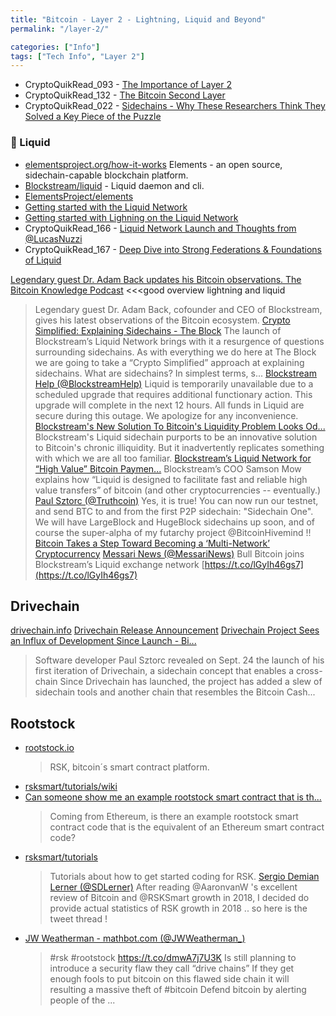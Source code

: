```yaml
---
title: "Bitcoin - Layer 2 - Lightning, Liquid and Beyond"
permalink: "/layer-2/"

categories: ["Info"]
tags: ["Tech Info", "Layer 2"]
---
```



* CryptoQuikRead_093 - [The Importance of Layer 2](https://anchor.fm/thecryptoconomy/episodes/CryptoQuikRead_093---The-Importance-of-Layer-2-e2ndrp)
* CryptoQuikRead_132 - [The Bitcoin Second Layer](https://anchor.fm/thecryptoconomy/episodes/CryptoQuikRead_132---The-Bitcoin-Second-Layer-e2ndqd)
* CryptoQuikRead_022 - [Sidechains - Why These Researchers Think They Solved a Key Piece of the Puzzle](https://anchor.fm/thecryptoconomy/episodes/CryptoQuikRead_022---Sidechains---Why-These-Researchers-Think-They-Solved-a-Key-Piece-of-the-Puzzle-e2ndu6)

### 🚧 Liquid

* [elementsproject.org/how-it-works](https://elementsproject.org/how-it-works)
Elements - an open source, sidechain-capable blockchain platform.
* [Blockstream/liquid](https://github.com/Blockstream/liquid) - Liquid daemon and cli. 
* [ElementsProject/elements](https://github.com/ElementsProject/elements)
* [Getting started with the Liquid Network](https://medium.com/hackernoon/getting-started-with-the-liquid-network-c87e2cb5996b)
* [Getting started with Lighning on the Liquid Network](https://medium.com/blockstream/getting-started-with-lightning-on-the-liquid-network-8b5682752ffe)
* CryptoQuikRead_166 - [Liquid Network Launch and Thoughts from @LucasNuzzi](https://anchor.fm/thecryptoconomy/episodes/CryptoQuikRead_166---Liquid-Network-Launch-and-Thoughts-from-LucasNuzzi-e2ndp8)
* CryptoQuikRead_167 - [Deep Dive into Strong Federations & Foundations of Liquid](https://anchor.fm/thecryptoconomy/episodes/CryptoQuikRead_167---Deep-Dive-into-Strong-Federations--Foundations-of-Liquid-e2ndp7)


[Legendary guest Dr. Adam Back updates his Bitcoin observations. The Bitcoin Knowledge Podcast](https://itunes.apple.com/us/podcast/the-bitcoin-knowledge-podcast/id301670981?mt=2&i=1000429693505) <<<good overview lightning and liquid
  >Legendary guest Dr. Adam Back, cofounder and CEO of Blockstream, gives his latest observations of the Bitcoin ecosystem.
[Crypto Simplified: Explaining Sidechains - The Block](https://www.theblockcrypto.com/2018/10/17/crypto-simplified-explaining-sidechains/)
  > The launch of Blockstream’s Liquid Network brings with it a resurgence of questions surrounding sidechains. As with everything we do here at The Block we are going to take a “Crypto Simplified” approach at explaining sidechains. What are sidechains? In simplest terms, s...
[Blockstream Help (@BlockstreamHelp)](https://twitter.com/BlockstreamHelp/status/1159210378255110150?s=20)
  > Liquid is temporarily unavailable due to a scheduled upgrade that requires additional functionary action. This upgrade will complete in the next 12 hours. All funds in Liquid are secure during this outage. We apologize for any inconvenience.
[Blockstream's New Solution To Bitcoin's Liquidity Problem Looks Od...](https://www.forbes.com/sites/francescoppola/2018/10/11/blockstreams-new-solution-to-bitcoins-liquidity-problem-looks-oddly-familiar/)
  > Blockstream's Liquid sidechain purports to be an innovative solution to Bitcoin's chronic illiquidity. But it inadvertently replicates something with which we are all too familiar.
[Blockstream’s Liquid Network for “High Value” Bitcoin Paymen...](https://bitcoinmagazine.com/articles/blockstreams-liquid-network-high-value-bitcoin-payments-live/)
  > Blockstream’s COO Samson Mow explains how “Liquid is designed to facilitate fast and reliable high value transfers” of bitcoin (and other cryptocurrencies -- eventually.)
[Paul Sztorc (@Truthcoin)](https://twitter.com/Truthcoin/status/1044744031824015360)
  > Yes, it is true! You can now run our testnet, and send BTC to and from the first P2P sidechain: "Sidechain One". We will have LargeBlock and HugeBlock sidechains up soon, and of course the super-alpha of my futarchy project @BitcoinHivemind !! [Bitcoin Takes a Step Toward Becoming a ‘Multi-Network’ Cryptocurrency](https://www.coindesk.com/bitcoin-just-took-a-step-toward-becoming-a-multi-network-cryptocurrency)
[Messari News (@MessariNews)](https://twitter.com/messarinews/status/1173652436592005120?s=12)
  > Bull Bitcoin joins Blockstream’s Liquid exchange network [https://t.co/lGyIh46gs7](https://t.co/lGyIh46gs7)


## Drivechain

[drivechain.info](http://www.drivechain.info/)
[Drivechain Release Announcement](http://www.drivechain.info/blog/first-release/)
[Drivechain Project Sees an Influx of Development Since Launch - Bi...](https://news.bitcoin.com/drivechain-project-sees-an-influx-of-development-since-launch)
  > Software developer Paul Sztorc revealed on Sept. 24 the launch of his first iteration of Drivechain, a sidechain concept that enables a cross-chain Since Drivechain has launched, the project has added a slew of sidechain tools and another chain that resembles the Bitcoin Cash...

## Rootstock

* [rootstock.io](http://www.rootstock.io/) 
  > RSK, bitcoin´s smart contract platform. 
* [rsksmart/tutorials/wiki](https://github.com/rsksmart/tutorials/wiki) 
* [Can someone show me an example rootstock smart contract that is th...](https://bitcoin.stackexchange.com/questions/54036/can-someone-show-me-an-example-rootstock-smart-contract-that-is-the-equivalent-o)
  > Coming from Ethereum, is there an example rootstock smart contract code that is the equivalent of an Ethereum smart contract code?
* [rsksmart/tutorials](https://github.com/rsksmart/tutorials/wiki)
  > Tutorials about how to get started coding for RSK. 
[Sergio Demian Lerner (@SDLerner)](https://twitter.com/sdlerner/status/1075506026114371584?s=12)
  > After reading @AaronvanW 's excellent review of Bitcoin and @RSKSmart growth in 2018, I decided do provide actual statistics of RSK growth in 2018 .. so here is the tweet thread !
* [JW Weatherman - mathbot.com (@JWWeatherman_)](https://twitter.com/JWWeatherman_/status/1069232488604729344)
  >#rsk #rootstock https://t.co/dmwA7j7U3K Is still planning to introduce a security flaw they call “drive chains” If they get enough fools to put bitcoin on this flawed side chain it will resulting a massive theft of #bitcoin Defend bitcoin by alerting people of the ...
